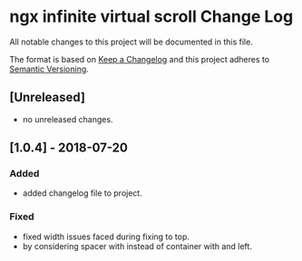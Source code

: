 # ngx infinite virtual scroll Change Log

All notable changes to this project will be documented in this file.

The format is based on [Keep a Changelog](http://keepachangelog.com/) and this project adheres to [Semantic Versioning](http://semver.org/).

## [Unreleased]
- no unreleased changes.

## [1.0.4] - 2018-07-20
### Added
-  added changelog file to project.
### Fixed
- fixed width issues faced during fixing to top.
- by considering spacer with instead of container with and left.

